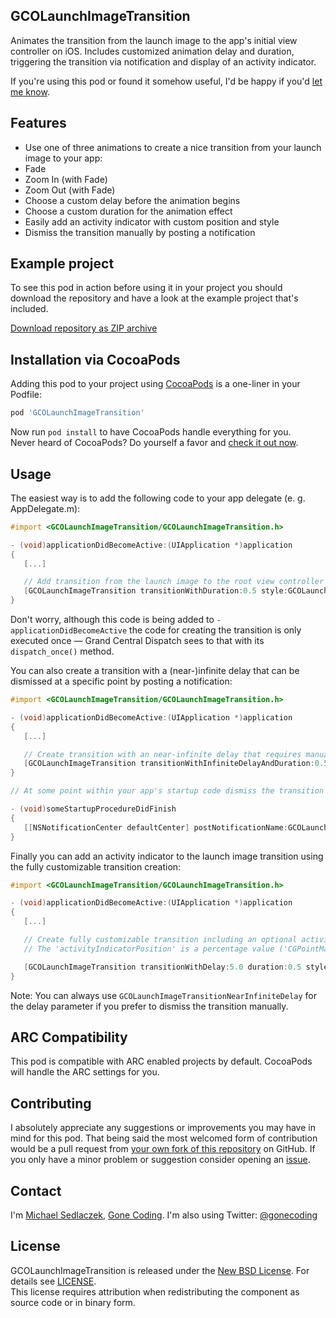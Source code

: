 ## GCOLaunchImageTransition

Animates the transition from the launch image to the app's initial view controller on iOS. Includes customized animation delay and duration, triggering the transition via notification and display of an activity indicator.

If you're using this pod or found it somehow useful, I'd be happy if you'd [let me know](mailto:michael@gonecoding.com).


## Features

- Use one of three animations to create a nice transition from your launch image to your app:
 - Fade
 - Zoom In (with Fade)
 - Zoom Out (with Fade)
- Choose a custom delay before the animation begins
- Choose a custom duration for the animation effect
- Easily add an activity indicator with custom position and style
- Dismiss the transition manually by posting a notification


## Example project

To see this pod in action before using it in your project you should download the repository and have a look at the example project that's included.

[Download repository as ZIP archive](https://github.com/gonecoding/GCOLaunchImageTransition/archive/master.zip)


## Installation via CocoaPods

Adding this pod to your project using [CocoaPods](http://cocoapods.org) is a one-liner in your Podfile:

``` ruby
pod 'GCOLaunchImageTransition'
```

Now run `pod install` to have CocoaPods handle everything for you.  
Never heard of CocoaPods? Do yourself a favor and [check it out now](http://cocoapods.org).


## Usage

The easiest way is to add the following code to your app delegate (e. g. AppDelegate.m):

```objective-c
#import <GCOLaunchImageTransition/GCOLaunchImageTransition.h>

- (void)applicationDidBecomeActive:(UIApplication *)application
{
   [...]

   // Add transition from the launch image to the root view controller's view
   [GCOLaunchImageTransition transitionWithDuration:0.5 style:GCOLaunchImageTransitionAnimationStyleZoomIn];
}
```

Don't worry, although this code is being added to `-applicationDidBecomeActive` the code for creating the transition is only executed once — Grand Central Dispatch sees to that with its `dispatch_once()` method.

You can also create a transition with a (near-)infinite delay that can be dismissed at a specific point by posting a notification:

```objective-c
#import <GCOLaunchImageTransition/GCOLaunchImageTransition.h>

- (void)applicationDidBecomeActive:(UIApplication *)application
{
   [...]

   // Create transition with an near-infinite delay that requires manual dismissal via notification
   [GCOLaunchImageTransition transitionWithInfiniteDelayAndDuration:0.5 style:GCOLaunchImageTransitionAnimationStyleFade];
}

// At some point within your app's startup code dismiss the transition by posting a notification

- (void)someStartupProcedureDidFinish
{
   [[NSNotificationCenter defaultCenter] postNotificationName:GCOLaunchImageTransitionHideNotification object:self];
}
```

Finally you can add an activity indicator to the launch image transition using the fully customizable transition creation:

```objective-c
#import <GCOLaunchImageTransition/GCOLaunchImageTransition.h>

- (void)applicationDidBecomeActive:(UIApplication *)application
{
   [...]

   // Create fully customizable transition including an optional activity indicator
   // The 'activityIndicatorPosition' is a percentage value ('CGPointMake( 0.5, 0.5 )' being the center)

   [GCOLaunchImageTransition transitionWithDelay:5.0 duration:0.5 style:GCOLaunchImageTransitionAnimationStyleZoomOut activityIndicatorPosition:CGPointMake( 0.5, 0.9 ) activityIndicatorStyle:UIActivityIndicatorViewStyleWhiteLarge];
}
```

Note: You can always use `GCOLaunchImageTransitionNearInfiniteDelay` for the delay parameter if you prefer to dismiss the transition manually. 

## ARC Compatibility

This pod is compatible with ARC enabled projects by default. CocoaPods will handle the ARC settings for you.


## Contributing 

I absolutely appreciate any suggestions or improvements you may have in mind for this pod. That being said the most welcomed form of contribution would be a pull request from [your own fork of this repository](https://help.github.com/articles/fork-a-repo) on GitHub. If you only have a minor problem or suggestion consider opening an [issue](https://github.com/gonecoding/GCOLaunchImageTransition/issues).


## Contact

I'm [Michael Sedlaczek](mailto:michael@gonecoding.com), [Gone Coding](http://gonecoding.com). I'm also using Twitter: [@gonecoding](https://twitter.com/gonecoding)


## License

GCOLaunchImageTransition is released under the [New BSD License](http://en.wikipedia.org/wiki/BSD_licenses#3-clause_license_.28.22Revised_BSD_License.22.2C_.22New_BSD_License.22.2C_or_.22Modified_BSD_License.22.29). For details see [LICENSE](https://github.com/gonecoding/GCOLaunchImageTransition/blob/master/LICENSE).  
This license requires attribution when redistributing the component as source code or in binary form.
